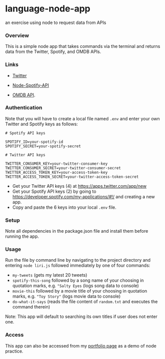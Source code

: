 # language-node-app
an exercise using node to request data from APIs

### Overview

This is a simple node app that takes commands via the terminal and returns data from the Twitter, Spotify, and OMDB APIs.

### Links

* [Twitter](https://www.npmjs.com/package/twitter)

* [Node-Spotify-API](https://www.npmjs.com/package/node-spotify-api)

* [OMDB API](http://www.omdbapi.com).


### Authentication

Note that you will have to create a local file named `.env` and enter your own Twitter and Spotify keys as follows:

```
# Spotify API keys

SPOTIFY_ID=your-spotify-id
SPOTIFY_SECRET=your-spotify-secret

# Twitter API keys

TWITTER_CONSUMER_KEY=your-twitter-consumer-key
TWITTER_CONSUMER_SECRET=your-twitter-consumer-secret
TWITTER_ACCESS_TOKEN_KEY=your-access-token-key
TWITTER_ACCESS_TOKEN_SECRET=your-twitter-access-token-secret
```
* Get your Twitter API keys (4) at <https://apps.twitter.com/app/new>
* Get your Spotify API keys (2) by going to <https://developer.spotify.com/my-applications/#!/> and creating a new app.
* Copy and paste the 6 keys into your local `.env` file.

### Setup
Note all dependencies in the package.json file and install them before running the app.

### Usage

Run the file by command line by navigating to the project directory and entering `node liri.js` followed immediately by one of four commands:

* `my-tweets` (gets my latest 20 tweets)
* `spotify-this-song` followed by a song name of your choosing in quotation marks, e.g. `"Salty Eyes` (logs song data to console)
* `movie-this` followed by a movie title of your choosing in quotation marks, e.g. `"Toy Story"` (logs movie data to console)
* `do-what-it-says` (reads the file content of `random.txt` and executes the command therein)

Note: This app will default to searching its own titles if user does not enter one.

### Access

This app can also be accessed from my [portfolio page](https://jkhwu.github.io/Responsive-Portfolio/portfolio.html?vs=1) as a demo of node practice.



